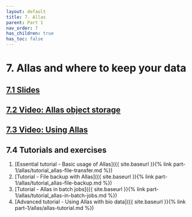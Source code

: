 ```yaml
---
layout: default
title: 7. Allas
parent: Part 1
nav_order: 7
has_children: true
has_toc: false
---
```


# 7. Allas and where to keep your data

## [7.1 Slides](https://a3s.fi/CSC_training/07_allas.html)

## [7.2 Video: Allas object storage](https://video.csc.fi/media/t/0_fvn4jbh1)

## [7.3 Video: Using Allas](https://video.csc.fi/media/t/0_q04hc35j)

## 7.4 Tutorials and exercises

1. [Essential tutorial - Basic usage of Allas]({{ site.baseurl }}{% link part-1/allas/tutorial_allas-file-transfer.md %})
2. [Tutorial - File backup with Allas]({{ site.baseurl }}{% link part-1/allas/tutorial_allas-file-backup.md %})
3. [Tutorial - Allas in batch jobs]({{ site.baseurl }}{% link part-1/allas/tutorial_allas-in-batch-jobs.md %})
4. [Advanced tutorial - Using Allas with bio data]({{ site.baseurl }}{% link part-1/allas/allas-tutorial.md %})
